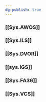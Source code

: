 ```yaml
---
dg-publish: true
---
```


### [[Sys.AWOS]]
### [[Sys.ILS]]
### [[Sys.DVOR]]
### [[sys.IGS]]
### [[Sys.FA36]]
### [[Sys.VCS]]
